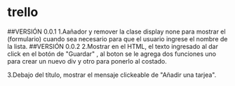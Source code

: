 # trello
##VERSIÓN 0.0.1
1.Aañador y remover la clase display none para mostrar el (formulario) cuando sea necesario para que el usuario ingrese el nombre de la lista.
##VERSIÓN 0.0.2
2.Mostrar en el HTML, el texto ingresado al dar click en el botón de "Guardar" , al boton se le agrega dos funciones uno para crear un nuevo div y otro para ponerlo al costado.

3.Debajo del título, mostrar el mensaje clickeable de "Añadir una tarjea".
